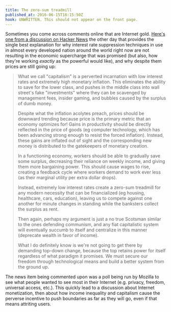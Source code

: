 ```yaml
---
title: The zero-sum treadmill
published_at: 2016-06-15T18:15:50Z
hook: UNWRITTEN. This should not appear on the front page.
---
```


Sometimes you come across comments online that are Internet gold. [Here's one
from a discussion on Hacker News][comment] the other day that provides the
single best explanation for why interest rate suppression techniques in use in
almost every developed nation around the world right now are not resulting in
the economic supercharge that was promised (but also, how they're working
_exactly_ as the powerful would like), and why despite them prices are still
going up:

> What we call "capitalism" is a perverted incarnation with low interest rates
> and extremely high monetary inflation. This eliminates the ability to save
> for the lower class, and pushes in the middle class into wall street's fake
> "investments" where they can be scavenged by management fees, insider gaming,
> and bubbles caused by the surplus of dumb money.
> 
> Despite what the inflation acolytes preach, prices should be downward
> trending because price is the primary metric that an economy optimizes for!
> Gains in productivity should be directly reflected in the price of goods (eg
> computer technology, which has been advancing strong enough to resist the
> forced inflation). Instead, these gains are inflated out of sight and the
> corresponding new money is distributed to the gatekeepers of monetary
> creation.
> 
> In a functioning economy, workers should be able to gradually save some
> surplus, decreasing their reliance on weekly income, and giving them more
> bargaining power. This should cause wages to rise, creating a feedback cycle
> where workers demand to work ever less (as their marginal utility per extra
> dollar drops).
> 
> Instead, extremely low interest rates create a zero-sum treadmill for any
> modern necessity that can be financialized (eg housing, healthcare, cars,
> education), leaving us to compete against one another for minute changes in
> standing while the banksters collect the surplus as rent.
> 
> Then again, perhaps my argument is just a no true Scotsman similar to the
> ones defending communism, and any fiat capitalistic system will eventually
> succumb to itself and centralize in this manner (deprecate wealth in favor of
> income).
> 
> What I do definitely know is we're not going to get there by demanding
> top-down change, because the top retains power for itself regardless of what
> paradigm it promises. We must secure our freedom through technological means
> and build a better system from the ground up.

The news item being commented upon was a poll being run by Mozilla to see what
people wanted to see most in their Internet (e.g. privacy, freedom, universal
access, etc.). This quickly lead to a discussion about Internet monetization,
then about how income inequality and capitalism cause the perverse incentive to
push boundaries as far as they will go, even if that means attriting users.

[comment]: https://news.ycombinator.com/item?id=11877687
